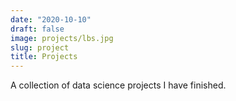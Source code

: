 ```yaml
---
date: "2020-10-10"
draft: false
image: projects/lbs.jpg
slug: project
title: Projects
---
```


A collection of data science projects I have finished.